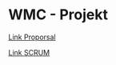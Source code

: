 # WMC - Projekt

[Link Proporsal](https://github.com/DBsMOJO/WMC_Summer-Project/blob/main/proposal.md)

[Link SCRUM](https://github.com/DBsMOJO/WMC_Summer-Project/blob/main/SCRUM/MonitoringSheet.md)
